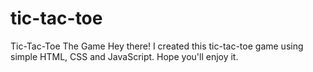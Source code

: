 # tic-tac-toe
 Tic-Tac-Toe The Game
Hey there! I created this tic-tac-toe game using simple HTML, CSS and JavaScript. Hope you'll enjoy it.

